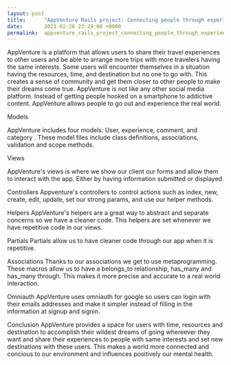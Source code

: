 ```yaml
---
layout: post
title:      "AppVenture Rails project: Connecting people through experiences."
date:       2021-02-26 23:29:08 +0000
permalink:  appventure_rails_project_connecting_people_through_experiences
---
```



AppVenture is a platform that allows users to share their travel experiences to other users and be able to arrange more trips with more travelers having the same interests. Some users will encounter themselves in a situation having the resources, time, and destination but no one to go with. This creates a sense of community and get them closer to other people to make their dreams come true. AppVenture is not like any other social media platform. Instead of getting people hooked on a smartphone to addictive content. AppVenture allows people to go out and experience the real world.  

Models 

AppVenture includes four models: User, experience, comment, and category . These model files include class definitions, associations, validation and scope methods.

Views

AppVenture's views is where we show our client our forms and allow them to interact with the app. Either by having information submitted or displayed.

Controllers 
Appventure's controllers to control actions such as index, new, create, edit, update, set our strong params, and use our helper methods.

Helpers
AppVenture's helpers are a great way to abstract and separate concerns so we have a cleaner code. This helpers are set whenever we have repetitive code in our views.

Partials
Partials allow us to have cleaner code through our app when it is repetitive.

Associations 
Thanks to our associations we get to use metaprogramming. These macros allow us to have a belongs_to relationship, has_many and has_many through. This makes it more precise and accurate to a real world interaction.

Omniauth
AppVenture uses omniauth for google so users can login with their emails addresses and make it simpler instead of filling in the information at signup and signin.

Conclusion 
AppVenture provides a space for users with time, resources and destination to accomplish their wildest dreams of going whereever they want and share their experiences to people with same interests and set new destinations with these users. This makes a world more connected and concious to our environment and influences positively our mental health.

